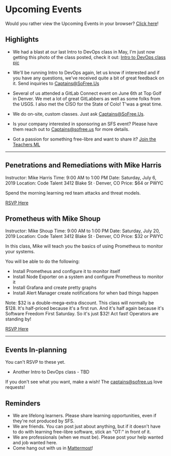 # Upcoming Events

Would you rather view the Upcoming Events in your browser? [Click here](https://gitlab.com/sofreeus/sofreeus/blob/master/upcoming-events.md)!


## Highlights
- We had a blast at our last Intro to DevOps class in May, I'm just now getting this photo of the class posted, check it out: [Intro to DevOps class pic](https://gitlab.com/asayre/pix/blob/master/i2do-2019-5-18.jpeg)

- We'll be running Intro to DevOps again, let us know if interested and if you have any questions, we've received quite a bit of great feedback on it. Send inquiries to Captains@SoFree.Us

- Several of us attended a GitLab Connect event on June 6th at Top Golf in Denver. We met a lot of great GitLabbers as well as some folks from the USGS. I also met the CISO for the State of Colo! T'was a great time.
- We do on-site, custom classes. Just ask Captains@SoFree.Us.
- Is your company interested in sponsoring an SFS event?  Please have them reach out to Captains@sofree.us for more details.
- Got a passion for something free-libre and want to share it? [Join the Teachers ML](lists.sofree.us/cgi-bin/mailman/listinfo/sfs-teachers)

---


## Penetrations and Remediations with Mike Harris

Instructor: Mike Harris
Time: 9:00 AM to 1:00 PM
Date: Saturday, July 6, 2019
Location: Code Talent
3412 Blake St · Denver, CO
Price: $64 or PWYC

Spend the morning learning red team attacks and threat models.

[RSVP Here](https://www.meetup.com/sofreeus/events/261632782/)

## Prometheus with Mike Shoup

Instructor: Mike Shoup
Time: 9:00 AM to 1:00 PM
Date: Saturday, July 20, 2019
Location: Code Talent
3412 Blake St · Denver, CO
Price: $32 or PWYC

In this class, Mike will teach you the basics of using Prometheus to monitor your systems.

You will be able to do the following:

- Install Prometheus and configure it to monitor itself
- Install Node Exporter on a system and configure Prometheus to monitor it
- Install Grafana and create pretty graphs
- Install Alert Manager create notifications for when bad things happen

Note: $32 is a double-mega-extra discount. This class will normally be $128. It's half-priced because it's a first run. And it's half again because it's Software Freedom First Saturday. So it's just $32! Act fast! Operators are standing by!

[RSVP Here](https://www.meetup.com/sofreeus/events/260918433/)

---

## Events In-planning

You can't RSVP to these yet.

* Another Intro to DevOps class - TBD

If you don't see what you want, make a wish! The captains@sofree.us love requests!


## Reminders

* We are lifelong learners. Please share learning opportunities, even if they're not produced by SFS.
* We are friends. You can post just about anything, but if it doesn't have to do with learning free-libre software, stick an "OT:" in front of it.
* We are professionals (when we must be). Please post your help wanted and job wanted here.
* Come hang out with us in [Mattermost](https://mm.sofree.us/sfs-team/channels/town-square)!
